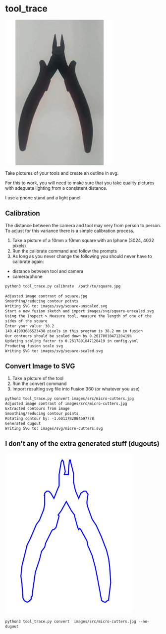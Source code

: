 # tool_trace
![photo-to-svg](https://github.com/akonkol/tool_trace/blob/main/images/docs/photo-to-svg.gif?raw=true)

Take pictures of your tools and create an outline in svg.

For this to work, you will need to make sure that you take quality pictures with adequate lighting
from a consistent distance.

I use a phone stand and a light panel


## Calibration
The distance between the camera and tool may very from person to person. To adjust for this 
variance there is a simple calibration process.

1) Take a picture of a 10mm x 10mm square with an Iphone (3024, 4032 pixels)
2) Run the calibrate command and follow the prompts
3) As long as you never change the following you should never have to calibrate again:
  - distance between tool and camera 
  - camera/phone 

```
python3 tool_trace.py calibrate  /path/to/square.jpg

Adjusted image contrast of square.jpg
Smoothing/reducing contour points
Writing SVG to: images/svg/square-unscaled.svg
Start a new fusion sketch and import images/svg/square-unscaled.svg
Using the Inspect > Measure tool, measure the length of one of the sides of the square
Enter your value: 38.2
149.41903686523438 pixels in this program is 38.2 mm in fusion
Our contours should be scaled down by 0.2617801047120419%
Updating scaling factor to 0.2617801047120419 in config.yaml
Producing fusion scale svg
Writing SVG to: images/svg/square-scaled.svg
```

## Convert Image to SVG
1) Take a picture of the tool
2) Run the convert command
3) Import resulting svg file into Fusion 360 (or whatever you use)

```
python3 tool_trace.py convert images/src/micro-cutters.jpg
Adjusted image contrast of images/src/micro-cutters.jpg
Extracted contours from image
Smoothing/reducing contour points
Rotating contour by: -1.6011782884597778
Generated dugout
Writing SVG to: images/svg/micro-cutters.svg
```

## I don't any of the extra generated stuff (dugouts) 

![photo-to-svg-no-dugout](https://github.com/akonkol/tool_trace/blob/main/images/docs/micro-cutters-no-dugout.jpg?raw=true)
```
python3 tool_trace.py convert  images/src/micro-cutters.jpg --no-dugout
```
